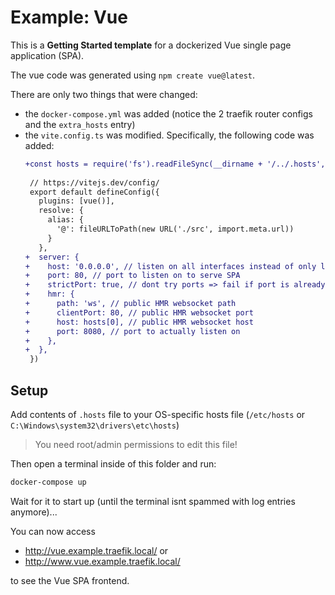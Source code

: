 # Example: Vue

This is a **Getting Started template** for a dockerized Vue single page application (SPA).

The vue code was generated using `npm create vue@latest`.

There are only two things that were changed:
- the `docker-compose.yml` was added (notice the 2 traefik router configs and the `extra_hosts` entry)
- the `vite.config.ts` was modified. Specifically, the following code was added:
    ```diff
    +const hosts = require('fs').readFileSync(__dirname + '/../.hosts', 'utf-8').split(/\s/).filter(Boolean).slice(1)
     
     // https://vitejs.dev/config/
     export default defineConfig({
       plugins: [vue()],
       resolve: {
         alias: {
           '@': fileURLToPath(new URL('./src', import.meta.url))
         }
       },
    +  server: {
    +    host: '0.0.0.0', // listen on all interfaces instead of only localhost (required when running in docker)
    +    port: 80, // port to listen on to serve SPA
    +    strictPort: true, // dont try ports => fail if port is already in use
    +    hmr: {
    +      path: 'ws', // public HMR websocket path
    +      clientPort: 80, // public HMR websocket port
    +      host: hosts[0], // public HMR websocket host
    +      port: 8080, // port to actually listen on
    +    },
    +  },
     })
    ```

## Setup

Add contents of `.hosts` file to your OS-specific hosts file (`/etc/hosts` or `C:\Windows\system32\drivers\etc\hosts`)
> You need root/admin permissions to edit this file!

Then open a terminal inside of this folder and run:
```bash
docker-compose up
```

Wait for it to start up (until the terminal isnt spammed with log entries anymore)...  

You can now access

- http://vue.example.traefik.local/ or
- http://www.vue.example.traefik.local/

to see the Vue SPA frontend.

